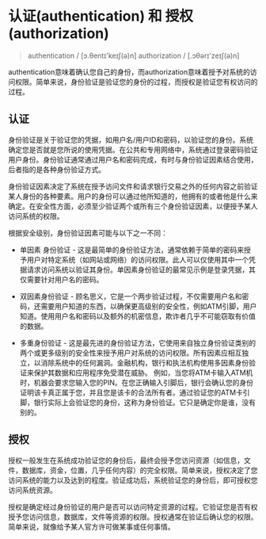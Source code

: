 # 认证(authentication) 和 授权(authorization)

> authentication / [ɔ.θentɪ'keɪʃ(ə)n]
> authorization / [.ɔθərɪ'zeɪʃ(ə)n]

authentication意味着确认您自己的身份，而authorization意味着授予对系统的访问权限。简单来说，身份验证是验证您的身份的过程，而授权是验证您有权访问的过程。

## 认证

身份验证是关于验证您的凭据，如用户名/用户ID和密码，以验证您的身份。系统确定您是否就是您所说的使用凭据。在公共和专用网络中，系统通过登录密码验证用户身份。身份验证通常通过用户名和密码完成，有时与身份验证因素结合使用，后者指的是各种身份验证方式。

身份验证因素决定了系统在授予访问文件和请求银行交易之外的任何内容之前验证某人身份的各种要素。用户的身份可以通过他所知道的，他拥有的或者他是什么来确定。在安全性方面，必须至少验证两个或所有三个身份验证因素，以便授予某人访问系统的权限。

根据安全级别，身份验证因素可能与以下之一不同：

- 单因素 身份验证 - 这是最简单的身份验证方法，通常依赖于简单的密码来授予用户对特定系统（如网站或网络）的访问权限。此人可以仅使用其中一个凭据请求访问系统以验证其身份。单因素身份验证的最常见示例是登录凭据，其仅需要针对用户名的密码。

- 双因素身份验证 - 顾名思义，它是一个两步验证过程，不仅需要用户名和密码，还需要用户知道的东西，以确保更高级别的安全性，例如ATM引脚，用户知道。使用用户名和密码以及额外的机密信息，欺诈者几乎不可能窃取有价值的数据。

- 多重身份验证 - 这是最先进的身份验证方法，它使用来自独立身份验证类别的两个或更多级别的安全性来授予用户对系统的访问权限。所有因素应相互独立，以消除系统中的任何漏洞。金融机构，银行和执法机构使用多因素身份验证来保护其数据和应用程序免受潜在威胁。
例如，当您将ATM卡输入ATM机时，机器会要求您输入您的PIN。在您正确输入引脚后，银行会确认您的身份证明该卡真正属于您，并且您是该卡的合法所有者。通过验证您的ATM卡引脚，银行实际上会验证您的身份，这称为身份验证。它只是确定你是谁，没有别的。

## 授权

授权一般发生在系统成功验证您的身份后，最终会授予您访问资源（如信息，文件，数据库，资金，位置，几乎任何内容）的完全权限。简单来说，授权决定了您访问系统的能力以及达到的程度。验证成功后，系统验证您的身份后，即可授权您访问系统资源。

授权是确定经过身份验证的用户是否可以访问特定资源的过程。它验证您是否有权授予您访问信息，数据库，文件等资源的权限。授权通常在验证后确认您的权限。简单来说，就像给予某人官方许可做某事或任何事情。
